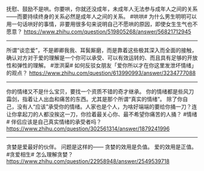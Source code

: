 抚慰、鼓励不是哄。你要哄，你就还没成年，未成年人无法参与成年人之间的关系——而要持续终身的关系必然是成年人之间的关系。
#哄哄# 为什么男生明明可以用一句话哄好的事情，非要用很多句来说明自己不愿哄的原因，即使女生生气也不愿意？
https://www.zhihu.com/question/519805268/answer/56821712945

---


所谓“谈恋爱”，不是卿卿我我、耳鬓厮磨，而是靠着这些极其深入而全面的接触，确认对方对于爱的理解是一个你可以承受、可以有效运转的、而且具有足够的开放性和弹性的理解。
#泄洪渠# 如何反驳女朋友「爱你所以才在你这里发泄坏情绪」的观点？
https://www.zhihu.com/question/613990993/answer/3234777088

---

你的情绪又不是什么宝贝，要找一个资质不错的奇才继承。
你的情绪都是些风刀霜剑，指着让人出血和痛苦的东西。尤其是那个所谓“真实的情绪”。
除了你自己，没有人“应该”承受你的情绪。人家也是个人，为啥好端端的要给你捅一刀？连让你拿起刀的人都没挨这一刀，你捡着最关心你、最不希望你痛苦的人捅？
#情绪# 伴侣应该是自己真实情绪的承受者吗？
https://www.zhihu.com/question/302561314/answer/1879241996

---

贪婪是爱最好的伙伴。
问题是这样的——
贪婪的效用是负值。
爱的效用是正值。
#贪爱相生# 怎么理解贪婪？
https://www.zhihu.com/question/22958948/answer/2549539718


